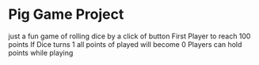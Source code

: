# Pig Game Project

just a fun game of rolling dice by a click of button
First Player to reach 100 points
If Dice turns 1 all points of played will become 0
Players can hold points while playing
